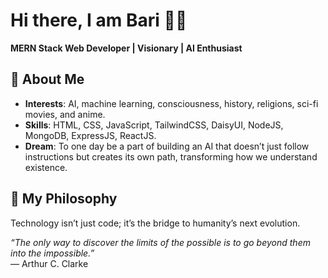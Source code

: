 # Hi there, I am Bari 🙋‍♂️

**MERN Stack Web Developer | Visionary | AI Enthusiast**

## 🌌 About Me

- **Interests**: AI, machine learning, consciousness, history, religions, sci-fi movies, and anime.
- **Skills**: HTML, CSS, JavaScript, TailwindCSS, DaisyUI, NodeJS, MongoDB, ExpressJS, ReactJS.
- **Dream**: To one day be a part of building an AI that doesn’t just follow instructions but creates its own path, transforming how we understand existence.

## 🧠 My Philosophy

Technology isn’t just code; it’s the bridge to humanity’s next evolution.

*“The only way to discover the limits of the possible is to go beyond them into the impossible.”*  
— Arthur C. Clarke
